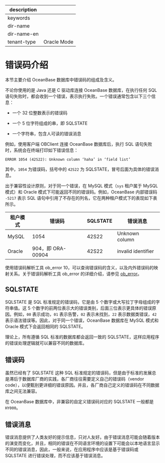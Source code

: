 |description||
|---|---|
|keywords||
|dir-name||
|dir-name-en||
|tenant-type|Oracle Mode|

# 错误码介绍

本节主要介绍 OceanBase 数据库中错误码的组成及含义。

不论你使用的是 Java 还是 C 驱动库连接 OceanBase 数据库，在执行任何 SQL 语句失败时，都会收到一个错误，表示执行失败。一个错误通常包含以下三个信息：

* 一个 32 位整数表示的错误码

* 一个 5 位字符组成的串，即 SQLSTATE

* 一个字符串，包含人可读的错误消息

例如，使用客户端 OBClient 连接 OceanBase 数据库后，执行 SQL 语句失败时，系统会在终端打印如下错误信息：

```shell
ERROR 1054 (42S22): Unknown column ‘haha’ in ‘field list’
```

其中，`1054` 为错误码，括号中的 `42S22` 为 SQLSTATE，冒号后面为具体的错误消息。

出于兼容性设计原则，对于同一个错误，在 MySQL 模式（`sys` 租户属于 MySQL 模式）和 Oracle 模式下可能返回不同的错误码。例如，OceanBase 内部错误码 `-5217` 表示 SQL 语句中引用了不存在的列名，它在两种租户模式下的表现如下表所示。

|   租户模式       | 错误码               |  SQLSTATE       |  错误消息                   |
|-----------------|-------------------|------------------|----------------------------|
|  MySQL          | 1054               |   42S22          |  Unknown column            |
|  Oracle         | 904，即 ORA-00904  |   42S22          |  invalid identifier        |

使用错误码解析工具 ob_error 10，可以查询错误码的含义，以及内外错误码的映射关系。关于错误码解析工具 ob_error 的详细介绍，请参见 [ob_error](../../../../700.reference/1500.Components-and-Tools/100.manage/300.ob-error.md)。

## SQLSTATE

SQLSTATE 是 SQL 标准规定的错误码，它是由 5 个数字或大写拉丁字母组成的字符串值。这 5 个数字的前两位表示大的错误类别，后面三位表示更具体的错误原因。例如，`00` 表示成功，`01` 表示告警，`02` 表示未找到，`22` 表示数据类错误，`42` 表示语法错误等。因此，对于同一个错误，OceanBase 数据库在 MySQL 模式和 Oracle 模式下会返回相同的 SQLSTATE。

理论上，所有遵循 SQL 标准的数据库都会返回一致的 SQLSTATE，这样应用程序的错误处理逻辑就可以兼容不同的数据库。

## 错误码

虽然已经有了 SQLSTATE 这种 SQL 标准规定的错误码，但是由于标准的发展总是滞后于数据库厂商的实践，各厂商往往需要定义自己的错误码（vendor code），以便甄别更详细的错误原因。并且，各厂商自己定义的错误码在不同数据库之间无法兼容。

在 OceanBase 数据库中，非兼容的自定义错误码对应的 SQLSTATE 一般都是 `HY000`。

## 错误消息

错误消息提供了人类友好的提示信息，只对人友好。由于错误消息可能会随着版本的演变而变化，并且，相同的错误在不同语言环境的设置下可能会以本地语言显示不同的错误消息，因此，一般来说，在应用程序中应该是基于错误码或 SQLSTATE 进行错误处理，而不应该基于错误消息。
